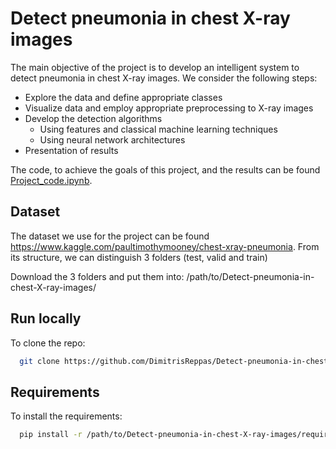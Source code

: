 # Detect pneumonia in chest X-ray images

The main objective of the project is to develop an intelligent system to detect pneumonia in chest X-ray images. We consider the
following steps:

- Explore the data and define appropriate classes
- Visualize data and employ appropriate preprocessing to X-ray images
- Develop the detection algorithms
  - Using features and classical machine learning techniques
  - Using neural network architectures
- Presentation of results 

The code, to achieve the goals of this project, and the results can be found [Project_code.ipynb](https://github.com/DimitrisReppas/Detect-pneumonia-in-chest-X-ray-images/blob/main/Project_code.ipynb).



## Dataset 

The dataset we use for the project can be found https://www.kaggle.com/paultimothymooney/chest-xray-pneumonia. From its structure, we can distinguish 3 folders (test, valid and train) 

Download the 3 folders and put them into: /path/to/Detect-pneumonia-in-chest-X-ray-images/

## Run locally

To clone the repo:

```bash
  git clone https://github.com/DimitrisReppas/Detect-pneumonia-in-chest-X-ray-images.git
```

## Requirements

To install the requirements:

```bash
  pip install -r /path/to/Detect-pneumonia-in-chest-X-ray-images/requirements.txt
```
